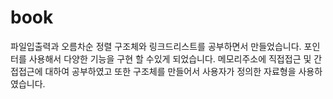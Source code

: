 # book
파일입출력과 오름차순 정렬
구조체와 링크드리스트를 공부하면서 만들었습니다. 포인터를 사용해서 다양한 기능을 구현 할 수있게 되었습니다.
메모리주소에 직접접근 및 간접접근에 대하여 공부하였고 또한 구조체를 만들어서 사용자가 정의한 자료형을 사용하였습니다.
